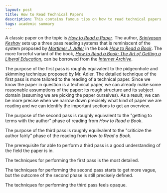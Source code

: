```yaml
---
layout: post
title: How to Read Technical Papers
description: This contains famous tips on how to read technical papers.
tags: academic summary
---
```


A classic paper on the topic is [*How to Read a Paper*](https://svr-sk818-web.cl.cam.ac.uk/keshav/wiki/index.php/HTRAP).
The author, [*Srinivasan Keshav*](https://svr-sk818-web.cl.cam.ac.uk/keshav/wiki/index.php/Main_Page)
sets up a three pass reading systems that is reminiscent of the system proposed by [*Mortimer J. Adler*](https://en.wikipedia.org/wiki/Mortimer_J._Adler)
in the book [*How to Read a Book*](https://www.amazon.com/How-Read-Book-Publisher-Touchstone/dp/B004Q6U2MA/).
The more forceful variant of the book, [*How to Read a Book: The Art of Getting a Liberal Education*](https://archive.org/details/howtoreadbookart00adlerich/),
can be borrowed from the [*Internet Archive*](https://archive.org/).

The purpose of the first pass is roughly equivalent to the pidgeonhole and skimming technique proposed by Mr. Adler.
The detailed technique of the first pass is more tailored to the reading of a technical paper.
Since we know the paper in question is a technical paper, we can already make some reasonable assumptions of the paper:
its rough structure and its subject domain (assuming we are picking the paper ourselves).
As a result, we can be more precise when we narrow down precisely what kind of paper we are reading and we can identify the important sections to get an overview.

The purpose of the second pass is roughly equivalent to the "getting to terms with the author" phase of reading from *How to Read a Book*.

The purpose of the third pass is roughly equilvalent to the "criticize the author fairly" phase of the reading from *How to Read a Book*.

The prerequisite for able to perform a third pass is a good understanding of the field the paper is in.

The techniques for performing the first pass is the most detailed.

The techniques for performing the second pass starts to get more vague, but the outcome of the second phase is still precisely defined.

The techniques for performing the third pass feels opaque. 
